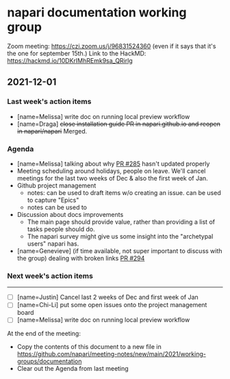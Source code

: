 # napari documentation working group

Zoom meeting: https://czi.zoom.us/j/96831524360 (even if it says that it's the one for september 15th.)
Link to the HackMD: https://hackmd.io/10DKrIMhREmk9sa_QRirlg

## 2021-12-01

### Last week's action items

- [name=Melissa] write doc on running local preview workflow
- [name=Draga] ~~close installation guide PR in napari.github.io and reopen in napari/napari~~ Merged.


### Agenda

- [name=Melissa] talking about why [PR #285](https://github.com/napari/napari.github.io/pull/285) hasn't updated properly
- Meeting scheduling around holidays, people on leave. We'll cancel meetings for the last two weeks of Dec & also the first week of Jan.
- Github project management
    - notes: can be used to draft items w/o creating an issue. can be used to capture "Epics"
    - notes can be used to 
- Discussion about docs improvements
    - The main page should provide value, rather than providing a list of tasks people should do.
    - The napari survey might give us some insight into the "archetypal users" napari has.
- [name=Genevieve] (if time available, not super important to discuss with the group) dealing with broken links [PR #294](https://github.com/napari/napari.github.io/pull/294)

### Next week's action items
------

- [ ] [name=Justin] Cancel last 2 weeks of Dec and first week of Jan
- [ ] [name=Chi-Li] put some open issues onto the project management board
- [ ] [name=Melissa] write doc on running local preview workflow

At the end of the meeting:
- Copy the contents of this document to a new file in https://github.com/napari/meeting-notes/new/main/2021/working-groups/documentation
- Clear out the Agenda from last meeting
